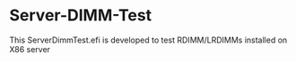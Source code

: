 # Server-DIMM-Test
This ServerDimmTest.efi is developed to test RDIMM/LRDIMMs installed on X86 server
